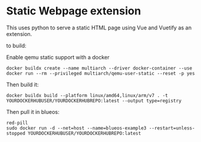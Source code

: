 # Static Webpage extension

This uses python to serve a static HTML page using Vue and Vuetify as an extension.

to build:

Enable qemu static support with a docker

```
docker buildx create --name multiarch --driver docker-container --use
docker run --rm --privileged multiarch/qemu-user-static --reset -p yes
```

Then build it:

`docker buildx build --platform linux/amd64,linux/arm/v7 . -t YOURDOCKERHUBUSER/YOURDOCKERHUBREPO:latest --output type=registry
`

Then pull it in blueos:


```
red-pill
sudo docker run -d --net=host --name=blueos-example3 --restart=unless-stopped YOURDOCKERHUBUSER/YOURDOCKERHUBREPO:latest
```